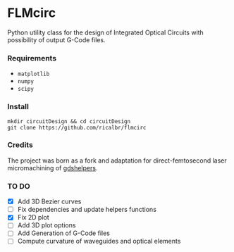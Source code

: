 # FLMcirc

Python utility class for the design of Integrated Optical Circuits with
possibility of output G-Code files.

### Requirements

- `matplotlib`
- `numpy`
- `scipy`

### Install

```
mkdir circuitDesign && cd circuitDesign
git clone https://github.com/ricalbr/flmcirc
```

<!-- ### Quick Start -->

### Credits

The project was born as a fork and adaptation for direct-femtosecond laser
micromachining of
[gdshelpers](https://github.com/HelgeGehring/gdshelpers).

### TO DO

- [x] Add 3D Bezier curves
- [ ] Fix dependencies and update helpers functions
- [x] Fix 2D plot
- [ ] Add 3D plot options
- [ ] Add Generation of G-Code files
- [ ] Compute curvature of waveguides and optical elements
